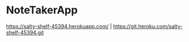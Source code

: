 # NoteTakerApp
https://salty-shelf-45394.herokuapp.com/ | https://git.heroku.com/salty-shelf-45394.git